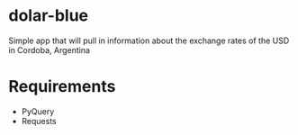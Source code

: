 dolar-blue
==========

Simple app that will pull in information about the exchange rates of the USD in Cordoba, Argentina

Requirements
============
- PyQuery
- Requests

